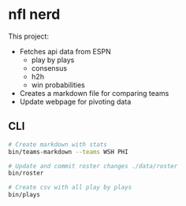 # nfl nerd

This project:

* Fetches api data from ESPN
  * play by plays
  * consensus
  * h2h
  * win probabilities
* Creates a markdown file for comparing teams
* Update webpage for pivoting data

## CLI

```sh
# Create markdown with stats
bin/teams-markdown --teams WSH PHI

# Update and commit roster changes ./data/roster
bin/roster

# Create csv with all play by plays
bin/plays
```
